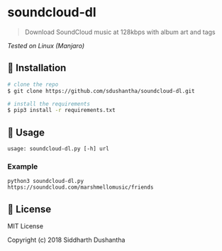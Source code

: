 # soundcloud-dl
> Download SoundCloud music at 128kbps with album art and tags

*Tested on Linux (Manjaro)*

## :floppy_disk: Installation

```bash
# clone the repo
$ git clone https://github.com/sdushantha/soundcloud-dl.git

# install the requirements
$ pip3 install -r requirements.txt
```

## :hammer: Usage
```
usage: soundcloud-dl.py [-h] url
```
### Example

```
python3 soundcloud-dl.py https://soundcloud.com/marshmellomusic/friends
```

## :scroll: License
MIT License

Copyright (c) 2018 Siddharth Dushantha
